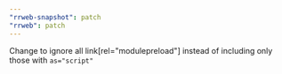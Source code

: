 ```yaml
---
"rrweb-snapshot": patch
"rrweb": patch
---
```


Change to ignore all link[rel="modulepreload"] instead of including only those with `as="script"`
